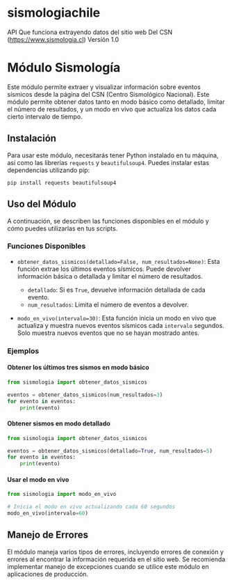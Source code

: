# sismologiachile
API Que funciona extrayendo datos del sitio web Del CSN (https://www.sismologia.cl) Versión 1.0
# Módulo Sismología

Este módulo permite extraer y visualizar información sobre eventos sísmicos desde la página del CSN (Centro Sismológico Nacional). Este módulo permite obtener datos tanto en modo básico como detallado, limitar el número de resultados, y un modo en vivo que actualiza los datos cada cierto intervalo de tiempo.

## Instalación

Para usar este módulo, necesitarás tener Python instalado en tu máquina, así como las librerías `requests` y `beautifulsoup4`. Puedes instalar estas dependencias utilizando pip:

```
pip install requests beautifulsoup4
```

## Uso del Módulo

A continuación, se describen las funciones disponibles en el módulo y cómo puedes utilizarlas en tus scripts.

### Funciones Disponibles

- `obtener_datos_sismicos(detallado=False, num_resultados=None)`: Esta función extrae los últimos eventos sísmicos. Puede devolver información básica o detallada y limitar el número de resultados.
  
  - `detallado`: Si es `True`, devuelve información detallada de cada evento.
  - `num_resultados`: Limita el número de eventos a devolver.

- `modo_en_vivo(intervalo=30)`: Esta función inicia un modo en vivo que actualiza y muestra nuevos eventos sísmicos cada `intervalo` segundos. Solo muestra nuevos eventos que no se hayan mostrado antes.

### Ejemplos

#### Obtener los últimos tres sismos en modo básico

```python
from sismologia import obtener_datos_sismicos

eventos = obtener_datos_sismicos(num_resultados=3)
for evento in eventos:
    print(evento)
```

#### Obtener sismos en modo detallado

```python
from sismologia import obtener_datos_sismicos

eventos = obtener_datos_sismicos(detallado=True, num_resultados=5)
for evento in eventos:
    print(evento)
```

#### Usar el modo en vivo

```python
from sismologia import modo_en_vivo

# Inicia el modo en vivo actualizando cada 60 segundos
modo_en_vivo(intervalo=60)
```

## Manejo de Errores

El módulo maneja varios tipos de errores, incluyendo errores de conexión y errores al encontrar la información requerida en el sitio web. Se recomienda implementar manejo de excepciones cuando se utilice este módulo en aplicaciones de producción.
